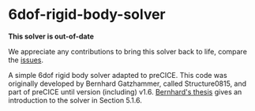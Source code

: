 # 6dof-rigid-body-solver

**This solver is out-of-date**

We appreciate any contributions to bring this solver back to life, compare the [issues](https://github.com/precice/6dof-rigid-body-solver/issues).

A simple 6dof rigid body solver adapted to preCICE. This code was originally developed by Bernhard Gatzhammer, called Structure0815, and part of preCICE until version (including) v1.6. [Bernhard's thesis](https://www5.in.tum.de/pub/Gatzhammer2014_preCICE.pdf) gives an introduction to the solver in Section 5.1.6.
